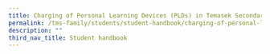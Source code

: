 ```yaml
---
title: Charging of Personal Learning Devices (PLDs) in Temasek Secondary School
permalink: /tms-family/students/student-handbook/charging-of-personal-learning-devices-plds/
description: ""
third_nav_title: Student handbook
---
```

